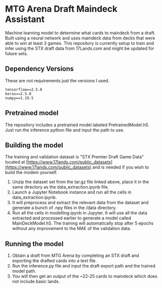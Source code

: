 # MTG Arena Draft Maindeck Assistant
Machine learning model to determine what cards to maindeck from a draft. Built using a neural network and uses maindeck data from decks that were able to win at least 3 games. This repository is currently setup to train and infer using the STX draft data from 17Lands.com and might be updated for future sets.

## Dependency Versions
These are not requirements just the versions I used.

    tensorflow==2.5.0
    keras==2.5.0
    numpy==1.19.5

## Pretrained model
The repository includes a pretrained model labeled PretrainedModel.h5. Just run the inference python file and input the path to use.

## Building the model
The training and validation dataset is "STX Premier Draft Game Data" located at [https://www.17lands.com/public_datasets](https://www.17lands.com/public_datasets) and is needed if you wish to build the modem yourself.
1. Unzip the dataset set from the tar.gz file linked above, place it in the same directory as the data_extraction.ipynb file.
2. Launch a Jupyter Notebook instance and run all the cells in data_extraction.ipynb.
3. It will preprocess and extract the relevant data from the dataset and generate a bunch of .npy files in the /data directory.
4. Run all the cells in modelling.ipynb in Jupyter. It will use all the data extracted and processed earlier to generate a model called MainDeckModel.h5. The training will automatically stop after 5 epochs without any improvement to the MAE of the validation data.

## Running the model
1. Obtain a draft from MTG Arena by completing an STX draft and exporting the drafted cards into a text file.
2. Run the inference.py file and input the draft export path and the trained model path.
3. You will then get an output of the ~22-25 cards to maindeck which does not include basic lands.